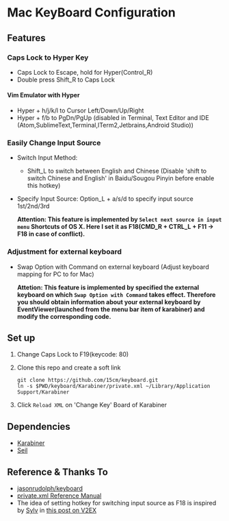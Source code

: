 # Mac KeyBoard Configuration

## Features

### Caps Lock to Hyper Key

- Caps Lock to Escape, hold for Hyper(Control_R)
- Double press Shift_R to Caps Lock

#### Vim Emulator with Hyper

- Hyper + h/j/k/l to Cursor Left/Down/Up/Right
- Hyper + f/b to PgDn/PgUp (disabled in Terminal, Text Editor and IDE
 (Atom,SublimeText,Terminal,ITerm2,Jetbrains,Android Studio))

### Easily Change Input Source

- Switch Input Method:
    - Shift_L to switch between English and Chinese (Disable 'shift to switch Chinese and English' in Baidu/Sougou Pinyin before enable this hotkey)

- Specify Input Source: Option_L + a/s/d to specify input source 1st/2nd/3rd

    __Attention: This feature is implemented by `Select next source in input menu` Shortcuts of OS X.
    Here I set it as F18(CMD_R + CTRL_L + F11 -> F18 in case of conflict).__

### Adjustment for external keyboard

- Swap Option with Command on external keyboard (Adjust keyboard mapping for PC to for Mac)

    __Attetion: This feature is implemented by specified the external keyboard on which `Swap Option with Command` takes effect. Therefore you should obtain information about your external keyboard by EventViewer(launched from the menu bar item of karabiner) and modify the corresponding code.__

## Set up

1. Change Caps Lock to F19(keycode: 80)

2. Clone this repo and create a soft link
    ```
    git clone https://github.com/15cm/keyboard.git
    ln -s $PWD/keyboard/Karabiner/private.xml ~/Library/Application Support/Karabiner
    ```

3. Click `Reload XML` on 'Change Key' Board of Karabiner

## Dependencies

* [Karabiner](https://pqrs.org/osx/karabiner/)
* [Seil](https://pqrs.org/osx/karabiner/seil.html.en)

## Reference & Thanks To

- [jasonrudolph/keyboard](https://github.com/jasonrudolph/keyboard)
- [private.xml Reference Manual](https://pqrs.org/osx/karabiner/xml.html.en)
- The idea of setting hotkey for switching input source as F18 is inspired by [Sylv](https://v2ex.com/member/Sylv) in [this post on V2EX](https://v2ex.com/t/205046)
